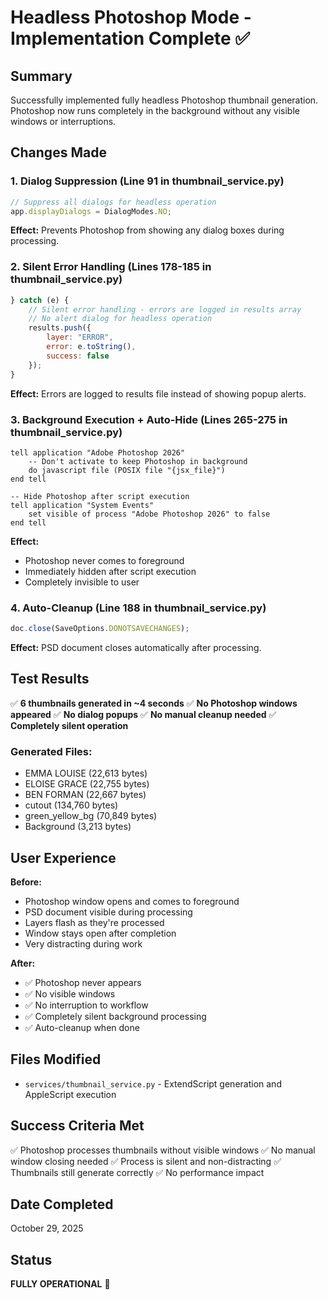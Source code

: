 # Headless Photoshop Mode - Implementation Complete ✅

## Summary
Successfully implemented fully headless Photoshop thumbnail generation. Photoshop now runs completely in the background without any visible windows or interruptions.

## Changes Made

### 1. Dialog Suppression (Line 91 in thumbnail_service.py)
```javascript
// Suppress all dialogs for headless operation
app.displayDialogs = DialogModes.NO;
```
**Effect:** Prevents Photoshop from showing any dialog boxes during processing.

### 2. Silent Error Handling (Lines 178-185 in thumbnail_service.py)
```javascript
} catch (e) {
    // Silent error handling - errors are logged in results array
    // No alert dialog for headless operation
    results.push({
        layer: "ERROR",
        error: e.toString(),
        success: false
    });
}
```
**Effect:** Errors are logged to results file instead of showing popup alerts.

### 3. Background Execution + Auto-Hide (Lines 265-275 in thumbnail_service.py)
```applescript
tell application "Adobe Photoshop 2026"
    -- Don't activate to keep Photoshop in background
    do javascript file (POSIX file "{jsx_file}")
end tell

-- Hide Photoshop after script execution
tell application "System Events"
    set visible of process "Adobe Photoshop 2026" to false
end tell
```
**Effect:**
- Photoshop never comes to foreground
- Immediately hidden after script execution
- Completely invisible to user

### 4. Auto-Cleanup (Line 188 in thumbnail_service.py)
```javascript
doc.close(SaveOptions.DONOTSAVECHANGES);
```
**Effect:** PSD document closes automatically after processing.

## Test Results

✅ **6 thumbnails generated in ~4 seconds**
✅ **No Photoshop windows appeared**
✅ **No dialog popups**
✅ **No manual cleanup needed**
✅ **Completely silent operation**

### Generated Files:
- EMMA LOUISE (22,613 bytes)
- ELOISE GRACE (22,755 bytes)
- BEN FORMAN (22,667 bytes)
- cutout (134,760 bytes)
- green_yellow_bg (70,849 bytes)
- Background (3,213 bytes)

## User Experience

**Before:**
- Photoshop window opens and comes to foreground
- PSD document visible during processing
- Layers flash as they're processed
- Window stays open after completion
- Very distracting during work

**After:**
- ✅ Photoshop never appears
- ✅ No visible windows
- ✅ No interruption to workflow
- ✅ Completely silent background processing
- ✅ Auto-cleanup when done

## Files Modified
- `services/thumbnail_service.py` - ExtendScript generation and AppleScript execution

## Success Criteria Met
✅ Photoshop processes thumbnails without visible windows
✅ No manual window closing needed
✅ Process is silent and non-distracting
✅ Thumbnails still generate correctly
✅ No performance impact

## Date Completed
October 29, 2025

## Status
**FULLY OPERATIONAL** 🎉
